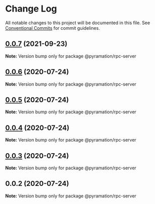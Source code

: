 # Change Log

All notable changes to this project will be documented in this file.
See [Conventional Commits](https://conventionalcommits.org) for commit guidelines.

## [0.0.7](https://github.com/pyramation/crypto/compare/@pyramation/rpc-server@0.0.6...@pyramation/rpc-server@0.0.7) (2021-09-23)

**Note:** Version bump only for package @pyramation/rpc-server





## [0.0.6](https://github.com/pyramation/crypto/compare/@pyramation/rpc-server@0.0.5...@pyramation/rpc-server@0.0.6) (2020-07-24)

**Note:** Version bump only for package @pyramation/rpc-server





## [0.0.5](https://github.com/pyramation/crypto/compare/@pyramation/rpc-server@0.0.4...@pyramation/rpc-server@0.0.5) (2020-07-24)

**Note:** Version bump only for package @pyramation/rpc-server





## [0.0.4](https://github.com/pyramation/crypto/compare/@pyramation/rpc-server@0.0.3...@pyramation/rpc-server@0.0.4) (2020-07-24)

**Note:** Version bump only for package @pyramation/rpc-server





## [0.0.3](https://github.com/pyramation/crypto/compare/@pyramation/rpc-server@0.0.2...@pyramation/rpc-server@0.0.3) (2020-07-24)

**Note:** Version bump only for package @pyramation/rpc-server





## 0.0.2 (2020-07-24)

**Note:** Version bump only for package @pyramation/rpc-server
